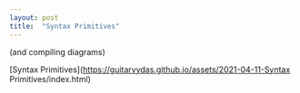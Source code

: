 ```yaml
---
layout: post
title:  "Syntax Primitives"
---
```

 
(and compiling diagrams)

[Syntax Primitives](https://guitarvydas.github.io/assets/2021-04-11-Syntax Primitives/index.html)
